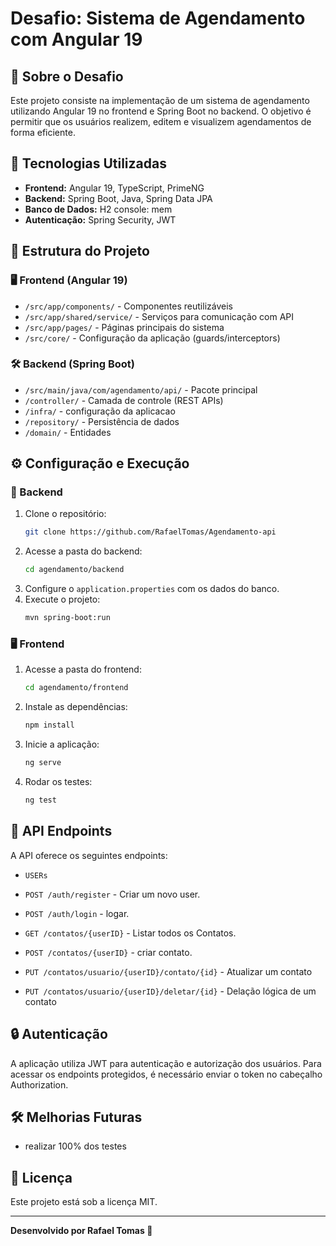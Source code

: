 # Desafio: Sistema de Agendamento com Angular 19

## 📌 Sobre o Desafio
Este projeto consiste na implementação de um sistema de agendamento utilizando Angular 19 no frontend e Spring Boot no backend. O objetivo é permitir que os usuários realizem, editem e visualizem agendamentos de forma eficiente.

## 🚀 Tecnologias Utilizadas
- **Frontend:** Angular 19, TypeScript, PrimeNG
- **Backend:** Spring Boot, Java, Spring Data JPA
- **Banco de Dados:** H2 console: mem
- **Autenticação:** Spring Security, JWT


## 📂 Estrutura do Projeto
### 🖥️ Frontend (Angular 19)
- `/src/app/components/` - Componentes reutilizáveis
- `/src/app/shared/service/` - Serviços para comunicação com API
- `/src/app/pages/` - Páginas principais do sistema
- `/src/core/` - Configuração da aplicação (guards/interceptors)

### 🛠️ Backend (Spring Boot)
- `/src/main/java/com/agendamento/api/` - Pacote principal
- `/controller/` - Camada de controle (REST APIs)
- `/infra/` - configuração da aplicacao
- `/repository/` - Persistência de dados
- `/domain/` - Entidades

## ⚙️ Configuração e Execução
### 🔧 Backend
1. Clone o repositório:
   ```sh
   git clone https://github.com/RafaelTomas/Agendamento-api
   ```
2. Acesse a pasta do backend:
   ```sh
   cd agendamento/backend
   ```
3. Configure o `application.properties` com os dados do banco.
4. Execute o projeto:
   ```sh
   mvn spring-boot:run
   ```

### 🖥️ Frontend
1. Acesse a pasta do frontend:
   ```sh
   cd agendamento/frontend
   ```
2. Instale as dependências:
   ```sh
   npm install
   ```
3. Inicie a aplicação:
   ```sh
   ng serve
   ```
4. Rodar os testes:
   ```sh
   ng test
   ```

## 📖 API Endpoints
A API oferece os seguintes endpoints:
- `USERs`
- `POST /auth/register` - Criar um novo user.
- `POST /auth/login` - logar.

- `GET /contatos/{userID}` - Listar todos os Contatos.
- `POST /contatos/{userID}` - criar contato.
- `PUT /contatos/usuario/{userID}/contato/{id}` - Atualizar um contato
- `PUT /contatos/usuario/{userID}/deletar/{id}` - Delação lógica de um contato

## 🔒 Autenticação
A aplicação utiliza JWT para autenticação e autorização dos usuários. Para acessar os endpoints protegidos, é necessário enviar o token no cabeçalho Authorization.

## 🛠️ Melhorias Futuras
- realizar 100% dos testes

## 📄 Licença
Este projeto está sob a licença MIT.

---
**Desenvolvido por Rafael Tomas 🚀**

